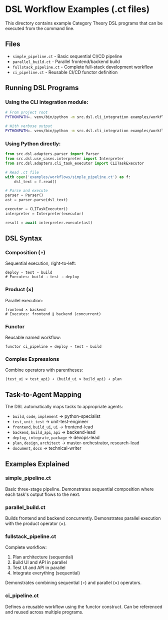 # DSL Workflow Examples (.ct files)

This directory contains example Category Theory DSL programs that can be executed from the command line.

## Files

- `simple_pipeline.ct` - Basic sequential CI/CD pipeline
- `parallel_build.ct` - Parallel frontend/backend build
- `fullstack_pipeline.ct` - Complete full-stack development workflow
- `ci_pipeline.ct` - Reusable CI/CD functor definition

## Running DSL Programs

### Using the CLI integration module:
```bash
# From project root
PYTHONPATH=. venv/bin/python -m src.dsl.cli_integration examples/workflows/simple_pipeline.ct

# With verbose output
PYTHONPATH=. venv/bin/python -m src.dsl.cli_integration examples/workflows/fullstack_pipeline.ct --verbose
```

### Using Python directly:
```python
from src.dsl.adapters.parser import Parser
from src.dsl.use_cases.interpreter import Interpreter
from src.dsl.adapters.cli_task_executor import CLITaskExecutor

# Read .ct file
with open('examples/workflows/simple_pipeline.ct') as f:
    dsl_text = f.read()

# Parse and execute
parser = Parser()
ast = parser.parse(dsl_text)

executor = CLITaskExecutor()
interpreter = Interpreter(executor)

result = await interpreter.execute(ast)
```

## DSL Syntax

### Composition (∘)
Sequential execution, right-to-left:
```
deploy ∘ test ∘ build
# Executes: build → test → deploy
```

### Product (×)
Parallel execution:
```
frontend × backend
# Executes: frontend ∥ backend (concurrent)
```

### Functor
Reusable named workflow:
```
functor ci_pipeline = deploy ∘ test ∘ build
```

### Complex Expressions
Combine operators with parentheses:
```
(test_ui × test_api) ∘ (build_ui × build_api) ∘ plan
```

## Task-to-Agent Mapping

The DSL automatically maps tasks to appropriate agents:

- `build`, `code`, `implement` → python-specialist
- `test`, `unit_test` → unit-test-engineer
- `frontend`, `build_ui`, `ui` → frontend-lead
- `backend`, `build_api`, `api` → backend-lead
- `deploy`, `integrate`, `package` → devops-lead
- `plan`, `design`, `architect` → master-orchestrator, research-lead
- `document`, `docs` → technical-writer

## Examples Explained

### simple_pipeline.ct
Basic three-stage pipeline. Demonstrates sequential composition where each task's output flows to the next.

### parallel_build.ct
Builds frontend and backend concurrently. Demonstrates parallel execution with the product operator (×).

### fullstack_pipeline.ct
Complete workflow:
1. Plan architecture (sequential)
2. Build UI and API in parallel
3. Test UI and API in parallel
4. Integrate everything (sequential)

Demonstrates combining sequential (∘) and parallel (×) operators.

### ci_pipeline.ct
Defines a reusable workflow using the functor construct. Can be referenced and reused across multiple programs.
